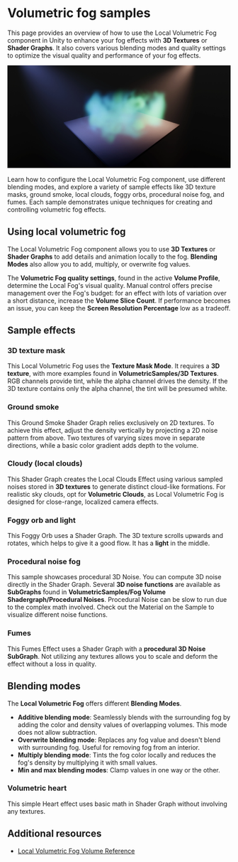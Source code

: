 # Volumetric fog samples

This page provides an overview of how to use the Local Volumetric Fog component
in Unity to enhance your fog effects with **3D Textures** or **Shader
Graphs**. It also covers various blending modes and quality settings to optimize
the visual quality and performance of your fog effects.

![](Images/volumetric-fog-samples.webp)

Learn how to configure the Local Volumetric Fog component, use different
blending modes, and explore a variety of sample effects like 3D texture masks,
ground smoke, local clouds, foggy orbs, procedural noise fog, and fumes. Each
sample demonstrates unique techniques for creating and controlling volumetric
fog effects.

## Using local volumetric fog

The Local Volumetric Fog component allows you to use **3D Textures** or **Shader
Graphs** to add details and animation locally to the fog. **Blending Modes**
also allow you to add, multiply, or overwrite fog values.

The **Volumetric Fog quality settings**, found in the active **Volume Profile**,
determine the Local Fog's visual quality. Manual control offers precise
management over the Fog's budget: for an effect with lots of variation over a
short distance, increase the **Volume Slice Count**. If performance becomes an
issue, you can keep the **Screen Resolution Percentage** low as a tradeoff.

## Sample effects

### 3D texture mask

This Local Volumetric Fog uses the **Texture Mask Mode**. It requires a **3D
texture**, with more examples found in **VolumetricSamples/3D Textures**. RGB
channels provide tint, while the alpha channel drives the density. If the 3D
texture contains only the alpha channel, the tint will be presumed white.

### Ground smoke

This Ground Smoke Shader Graph relies exclusively on 2D textures. To achieve
this effect, adjust the density vertically by projecting a 2D noise pattern from
above. Two textures of varying sizes move in separate directions, while a basic
color gradient adds depth to the volume.

### Cloudy (local clouds)

This Shader Graph creates the Local Clouds Effect using various sampled noises
stored in **3D textures** to generate distinct cloud-like formations. For
realistic sky clouds, opt for **Volumetric Clouds**, as Local Volumetric Fog is
designed for close-range, localized camera effects.

### Foggy orb and light

This Foggy Orb uses a Shader Graph. The 3D texture scrolls upwards and rotates,
which helps to give it a good flow. It has a **light** in the middle.

### Procedural noise fog

This sample showcases procedural 3D Noise. You can compute 3D noise directly in
the Shader Graph. Several **3D noise functions** are available as **SubGraphs**
found in **VolumetricSamples/Fog Volume Shadergraph/Procedural
Noises**. Procedural Noise can be slow to run due to the complex math
involved. Check out the Material on the Sample to visualize different noise
functions.

### Fumes

This Fumes Effect uses a Shader Graph with a **procedural 3D Noise
SubGraph**. Not utilizing any textures allows you to scale and deform the effect
without a loss in quality.

## Blending modes

The **Local Volumetric Fog** offers different **Blending Modes**.

- **Additive blending mode**: Seamlessly blends with the surrounding fog by
  adding the color and density values of overlapping volumes. This mode does not
  allow subtraction.
- **Overwrite blending mode**: Replaces any fog value and doesn't blend with
  surrounding fog. Useful for removing fog from an interior.
- **Multiply blending mode**: Tints the fog color locally and reduces the fog's
  density by multiplying it with small values.
- **Min and max blending modes**: Clamp values in one way or the other.

### Volumetric heart

This simple Heart effect uses basic math in Shader Graph without involving any
textures.

## Additional resources

- [Local Volumetric Fog Volume
  Reference](https://docs.unity3d.com/Packages/com.unity.render-pipelines.high-definition@latest/index.html?subfolder=/manual/local-volumetric-fog-volume-reference.html)
